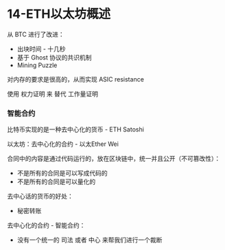 # 14-ETH以太坊概述

从 BTC 进行了改进：

- 出块时间 - 十几秒
- 基于 Ghost 协议的共识机制
- Mining Puzzle

对内存的要求是很高的，从而实现 ASIC resistance

使用 权力证明 来 替代 工作量证明

### 智能合约

比特币实现的是一种去中心化的货币 - ETH Satoshi

以太坊：去中心化的合约 - 以太Ether Wei

合同中的内容是通过代码运行的，放在区块链中，统一并且公开（不可篡改性）：

- 不是所有的合同是可以写成代码的
- 不是所有的合同是可以量化的

去中心话的货币的好处：

- 秘密转账

去中心化的合约 - 智能合约：

- 没有一个统一的 司法 或者 中心 来帮我们进行一个裁断